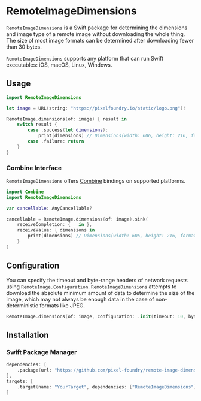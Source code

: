 # RemoteImageDimensions

`RemoteImageDimensions` is a Swift package for determining the dimensions and image type of a remote image without downloading the whole thing. The size of most image formats can be determined after downloading fewer than 30 bytes.

`RemoteImageDimensions` supports any platform that can run Swift executables: iOS, macOS, Linux, Windows.

## Usage

```swift
import RemoteImageDimensions

let image = URL(string: "https://pixelfoundry.io/static/logo.png")!

RemoteImage.dimensions(of: image) { result in
    switch result {
        case .success(let dimensions):
            print(dimensions) // Dimensions(width: 606, height: 216, format: .png, bytes: 25)
        case .failure: return
    }
}
```

### Combine Interface

`RemoteImageDimensions` offers [Combine](https://developer.apple.com/documentation/combine) bindings on supported platforms.

```swift
import Combine
import RemoteImageDimensions

var cancellable: AnyCancellable?

cancellable = RemoteImage.dimensions(of: image).sink(
    receiveCompletion: { _ in },
    receiveValue: { dimensions in
        print(dimensions) // Dimensions(width: 606, height: 216, format: .png, bytes: 25)
    }
)
```

## Configuration

You can specify the timeout and byte-range headers of network requests using `RemoteImage.Configuration`.
`RemoteImageDimensions` attempts to download the absolute minimum amount of data to determine the size of the image, which may not always be enough data in the case of non-deterministic formats like JPEG.

```swift
RemoteImage.dimensions(of: image, configuration: .init(timeout: 10, byteRange: 0..<100000))
```

## Installation

### Swift Package Manager

```swift
dependencies: [
    .package(url: "https://github.com/pixel-foundry/remote-image-dimensions", from: "1.0.0")
],
targets: [
    .target(name: "YourTarget", dependencies: ["RemoteImageDimensions"])
]
```
